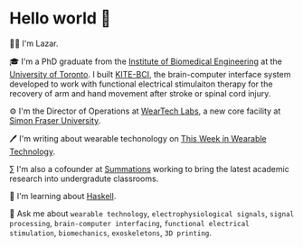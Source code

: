 # Hello world 👋

<!--
**lazarjov/lazarjov** is a ✨ _special_ ✨ repository because its `README.md` (this file) appears on your GitHub profile.

Here are some ideas to get you started:

- 🔭 I’m currently working on ...
- 🌱 I’m currently learning ...
- 👯 I’m looking to collaborate on ...
- 🤔 I’m looking for help with ...
- 💬 Ask me about ...
- 📫 How to reach me: ...
- 😄 Pronouns: ...
- ⚡ Fun fact: ...
-->

🙋‍♂️ I'm Lazar.

🎓 I'm a PhD graduate from the [Institute of Biomedical Engineering](https://bme.utoronto.ca/) at the [University of Toronto](https://www.utoronto.ca/). I built [KITE-BCI](https://www.uhn.ca/corporate/News/Pages/Getting_a_good_grip.aspx), the brain-computer interface system developed to work with functional electrical stimulaiton therapy for the recovery of arm and hand movement after stroke or spinal cord injury.

⚙️ I'm the Director of Operations at [WearTech Labs](https://www.sfu.ca/research/facilities/weartech-labs), a new core facility at [Simon Fraser University](https://www.sfu.ca/).

🖊️ I'm writing about wearable techonology on [This Week in Wearable Technology]([url](https://twiwt.substack.com/publish/home)).

∑ I'm also a cofounder at [Summations](https://www.summations.com) working to bring the latest academic research into undergradute classrooms.

📕 I'm learning about [Haskell]([https://pybullet.org/wordpress/](https://www.haskell.org)).

💬 Ask me about `wearable technology`, `electrophysiological signals`, `signal processing`, `brain-computer interfacing`, `functional electrical stimulation`, `biomechanics`, `exoskeletons`, `3D printing`.
